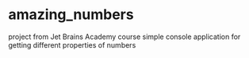 # amazing_numbers
project from Jet Brains Academy course
simple console application for getting different properties of numbers
